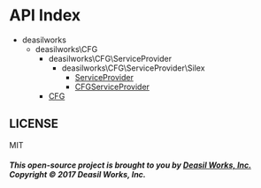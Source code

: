 API Index
=========

* deasilworks
    * deasilworks\CFG
        * deasilworks\CFG\ServiceProvider
            * deasilworks\CFG\ServiceProvider\Silex
                * [ServiceProvider](deasilworks-CFG-ServiceProvider-Silex-ServiceProvider.md)
                * [CFGServiceProvider](deasilworks-CFG-ServiceProvider-Silex-CFGServiceProvider.md)
        * [CFG](deasilworks-CFG-CFG.md)


## LICENSE

MIT

##### This open-source project is brought to you by [Deasil Works, Inc.](http://deasil.works/) Copyright &copy; 2017 Deasil Works, Inc.